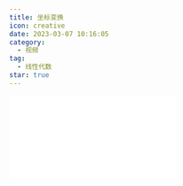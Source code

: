 ```yaml
---
title: 坐标变换
icon: creative
date: 2023-03-07 10:16:05
category:
  - 视频
tag:
  - 线性代数
star: true
---
```



<div class="video-container">
  <iframe src="//player.bilibili.com/player.html?aid=483115509&bvid=BV1bT411e7Cv&cid=1063545885&page=13" scrolling="no" border="0" frameborder="no" framespacing="0" allowfullscreen="true"> </iframe>
</div>

